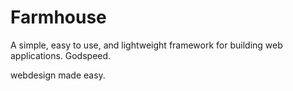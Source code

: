 # Farmhouse

A simple, easy to use, and lightweight framework for building web applications.
Godspeed.

webdesign made easy.
